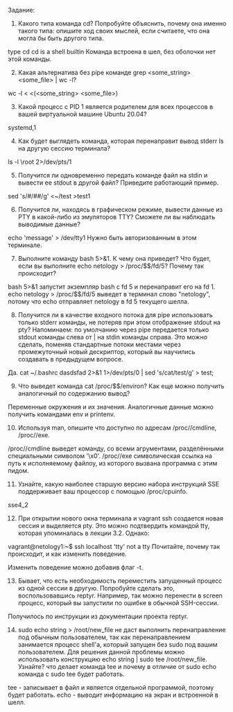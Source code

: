 Задание:

1. Какого типа команда cd? Попробуйте объяснить, почему она именно такого типа: опишите ход своих мыслей, если считаете, что она могла бы быть другого типа.

type cd
cd is a shell builtin
Команда встроена в шел, без оболочки нет этой команды.

2. Какая альтернатива без pipe команде grep <some_string> <some_file> | wc -l?

wc -l < <(<some_string> <some_file>)

3. Какой процесс с PID 1 является родителем для всех процессов в вашей виртуальной машине Ubuntu 20.04?

systemd,1

4. Как будет выглядеть команда, которая перенаправит вывод stderr ls на другую сессию терминала?

ls -l \root 2>/dev/pts/1

5. Получится ли одновременно передать команде файл на stdin и вывести ее stdout в другой файл? Приведите работающий пример.

sed 's/#/##/g' <~/test >test1

6. Получится ли, находясь в графическом режиме, вывести данные из PTY в какой-либо из эмуляторов TTY? Сможете ли вы наблюдать выводимые данные?

echo 'message' > /dev/tty1
Нужно быть авторизованным в этом терминале.

7. Выполните команду bash 5>&1. К чему она приведет? Что будет, если вы выполните echo netology > /proc/$$/fd/5? Почему так происходит?

bash 5>&1	запустит экземпляр bash с fd 5 и перенаправит его на fd 1.
echo netology > /proc/$$/fd/5 выведет в терминал слово "netology", потому что echo отправляет netology в fd 5 текущего шелла.

8. Получится ли в качестве входного потока для pipe использовать только stderr команды, не потеряв при этом отображение stdout на pty?
Напоминаем: по умолчанию через pipe передается только stdout команды слева от | на stdin команды справа. Это можно сделать, поменяв стандартные потоки местами через промежуточный новый дескриптор, который вы научились создавать в предыдущем вопросе.

Да.
cat ~/.bashrc dasdsfad 2>&1 1>/dev/pts/0 | sed 's/cat/test/g' > test;

9. Что выведет команда cat /proc/$$/environ? Как еще можно получить аналогичный по содержанию вывод?

Переменные окружения и их значения. Аналогичные данные можно получить командами env и printenv.

10. Используя man, опишите что доступно по адресам /proc/<PID>/cmdline, /proc/<PID>/exe.

/proc/<PID>/cmdline выведет команду, со всеми агрументами, разделёнными специальными символом '\x0'.
/proc/<PID>/exe символическая ссылка на путь к исполняемому файлоу, из которого вызвана программа с этим пидом.

11. Узнайте, какую наиболее старшую версию набора инструкций SSE поддерживает ваш процессор с помощью /proc/cpuinfo.

sse4_2

12. При открытии нового окна терминала и vagrant ssh создается новая сессия и выделяется pty.
Это можно подтвердить командой tty, которая упоминалась в лекции 3.2.
Однако:

vagrant@netology1:~$ ssh localhost 'tty'
not a tty
Почитайте, почему так происходит, и как изменить поведение.

Изменить поведение можно добавив флаг -t.

13. Бывает, что есть необходимость переместить запущенный процесс из одной сессии в другую. Попробуйте сделать это, воспользовавшись reptyr. Например, так можно перенести в screen процесс, который вы запустили по ошибке в обычной SSH-сессии.

Получилось по инструкции из документации проекта reptyr.

14. sudo echo string > /root/new_file не даст выполнить перенаправление под обычным пользователем, так как перенаправлением занимается процесс shell'а, который запущен без sudo под вашим пользователем. Для решения данной проблемы можно использовать конструкцию echo string | sudo tee /root/new_file. Узнайте? что делает команда tee и почему в отличие от sudo echo команда с sudo tee будет работать.

tee - записывает в файл и является отдельной программой, поэтому будет работать. 
echo - выводит информацию на экран и встроенной в шелл.
